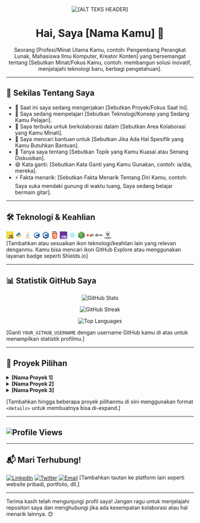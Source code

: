 <div align="center">
  <img src="https://www.pinterest.com/itssimplyliz/profile-banner-gif/" alt="[ALT TEKS HEADER]" width="[LEBAR HEADER]">
  <h1>Hai, Saya [Nama Kamu] 👋</h1>
  <p>Seorang [Profesi/Minat Utama Kamu, contoh: Pengembang Perangkat Lunak, Mahasiswa Ilmu Komputer, Kreator Konten] yang bersemangat tentang [Sebutkan Minat/Fokus Kamu, contoh: membangun solusi inovatif, menjelajahi teknologi baru, berbagi pengetahuan].</p>
</div>

---

## 🚀 Sekilas Tentang Saya

- 🔭 Saat ini saya sedang mengerjakan [Sebutkan Proyek/Fokus Saat Ini].
- 🌱 Saya sedang mempelajari [Sebutkan Teknologi/Konsep yang Sedang Kamu Pelajari].
- 👯 Saya terbuka untuk berkolaborasi dalam [Sebutkan Area Kolaborasi yang Kamu Minati].
- 🤔 Saya mencari bantuan untuk [Sebutkan Jika Ada Hal Spesifik yang Kamu Butuhkan Bantuan].
- 💬 Tanya saya tentang [Sebutkan Topik yang Kamu Kuasai atau Senang Diskusikan].
- 😄 Kata ganti: [Sebutkan Kata Ganti yang Kamu Gunakan, contoh: ia/dia, mereka].
- ⚡ Fakta menarik: [Sebutkan Fakta Menarik Tentang Diri Kamu, contoh: Saya suka mendaki gunung di waktu luang, Saya sedang belajar bermain gitar].

---

## 🛠️ Teknologi & Keahlian

<p align="left">
  <code><img height="20" src="https://raw.githubusercontent.com/github/explore/80688e429a7d4ef2fca16085ee6057d302c6abe7/topics/javascript/javascript.png"></code>
  <code><img height="20" src="https://raw.githubusercontent.com/github/explore/80688e429a7d4ef2fca16085ee6057d302c6abe7/topics/python/python.png"></code>
  <code><img height="20" src="https://raw.githubusercontent.com/github/explore/80688e429a7d4ef2fca16085ee6057d302c6abe7/topics/java/java.png"></code>
  <code><img height="20" src="https://raw.githubusercontent.com/github/explore/80688e429a7d4ef2fca16085ee6057d302c6abe7/topics/c/c.png"></code>
  <code><img height="20" src="https://raw.githubusercontent.com/github/explore/80688e429a7d4ef2fca16085ee6057d302c6abe7/topics/cpp/cpp.png"></code>
  <code><img height="20" src="https://raw.githubusercontent.com/github/explore/80688e429a7d4ef2fca16085ee6057d302c6abe7/topics/html/html.png"></code>
  <code><img height="20" src="https://raw.githubusercontent.com/github/explore/80688e429a7d4ef2fca16085ee6057d302c6abe7/topics/css/css.png"></code>
  <code><img height="20" src="https://raw.githubusercontent.com/github/explore/80688e429a7d4ef2fca16085ee6057d302c6abe7/topics/react/react.png"></code>
  <code><img height="20" src="https://raw.githubusercontent.com/github/explore/80688e429a7d4ef2fca16085ee6057d302c6abe7/topics/nodejs/nodejs.png"></code>
  <code><img height="20" src="https://raw.githubusercontent.com/github/explore/80688e429a7d4ef2fca16085ee6057d302c6abe7/topics/git/git.png"></code>
  <code><img height="20" src="https://raw.githubusercontent.com/github/explore/80688e429a7d4ef2fca16085ee6057d302c6abe7/topics/unity/unity.png"></code>
  <code><img height="20" src="https://raw.githubusercontent.com/github/explore/80688e429a7d4ef2fca16085ee6057d302c6abe7/topics/unreal-engine/unreal-engine.png"></code>
  <br>
  [Tambahkan atau sesuaikan ikon teknologi/keahlian lain yang relevan denganmu. Kamu bisa mencari ikon GitHub Explore atau menggunakan layanan badge seperti Shields.io]
</p>

---

## 📊 Statistik GitHub Saya

<p align="center">
  <img src="https://github-readme-stats.vercel.app/api?username=YOUR_GITHUB_USERNAME&show_icons=true&theme=dracula" alt="GitHub Stats">
</p>

<p align="center">
  <img src="https://streak-stats.demolab.com/?user=YOUR_GITHUB_USERNAME&theme=dracula" alt="GitHub Streak">
</p>

<p align="center">
  <img src="https://github-readme-stats.vercel.app/api/top-langs/?username=YOUR_GITHUB_USERNAME&layout=compact&theme=dracula" alt="Top Languages">
</p>

[Ganti `YOUR_GITHUB_USERNAME` dengan username GitHub kamu di atas untuk menampilkan statistik profilmu.]

---

## 📌 Proyek Pilihan

<details>
  <summary><b>[Nama Proyek 1]</b></summary>
  <br>
  [Deskripsi singkat proyek ini (1-2 kalimat). Sebutkan teknologi utama yang digunakan dan apa yang membuatnya menarik.]
  <br>
  🔗 [Tautan ke Repositori](https://de.wikipedia.org/wiki/Repositorium) | 🌐 [Tautan ke Demo/Live](https://www.merriam-webster.com/dictionary/demo)
</details>

<details>
  <summary><b>[Nama Proyek 2]</b></summary>
  <br>
  [Deskripsi singkat proyek ini.]
  <br>
  🔗 [Tautan ke Repositori](https://de.wikipedia.org/wiki/Repositorium)
</details>

<details>
  <summary><b>[Nama Proyek 3]</b></summary>
  <br>
  [Deskripsi singkat proyek ini.]
  <br>
  🔗 [Tautan ke Repositori](https://de.wikipedia.org/wiki/Repositorium)
</details>

[Tambahkan hingga beberapa proyek pilihanmu di sini menggunakan format `<details>` untuk membuatnya bisa di-expand.]

---

## <img src="https://komarev.com/ghpvc/?username=YOUR_GITHUB_USERNAME&label=Profile%20Views&color=0e75b6&style=flat" alt="Profile Views" />

---

## 📬 Mari Terhubung!

<p align="left">
<a href="https://linkedin.com/in/YOUR_LINKEDIN_URL" target="_blank"><img align="center" src="https://img.shields.io/badge/-LinkedIn-0077B5?style=flat-square&logo=linkedin" alt="LinkedIn"/></a>
<a href="https://twitter.com/YOUR_TWITTER_HANDLE" target="_blank"><img align="center" src="https://img.shields.io/badge/-Twitter-1DA1F2?style=flat-square&logo=twitter" alt="Twitter"/></a>
<a href="mailto:YOUR_EMAIL@example.com" target="_blank"><img align="center" src="https://img.shields.io/badge/-Email-EA4335?style=flat-square&logo=gmail" alt="Email"/></a>
[Tambahkan tautan ke platform lain seperti website pribadi, portfolio, dll.]
</p>

---

Terima kasih telah mengunjungi profil saya! Jangan ragu untuk menjelajahi repositori saya dan menghubungi jika ada kesempatan kolaborasi atau hal menarik lainnya. 😊
